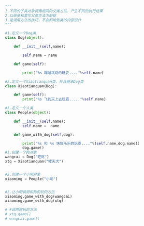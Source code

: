 
<BlogInfo id="942" title="11.多态案例" author="白日梦想猿" pv=0 read_times=0 pre_cost_time="0分38秒" category="面向对象的特性" tag_list="['面向对象的特性']" create_time="2020.02.27 11:48:08" update_time="2020.02.27 12:59:06" />

```python
"""
1.不同的子类对象调用相同的父类方法，产生不同的执行结果
2.以继承和重写父类方法为前提
3.是调用方法的技巧，不会影响到类的内部设计
"""

#1.定义一个Dog类
class Dog(object):

    def __init__(self,name):

        self.name = name

    def game(self):

        print("%s 蹦蹦跳跳的玩耍...."%self.name)

#2.定义一个Xiaotianquan类，并且继承Dog类
class Xiaotianquan(Dog):

    def game(self):
        print("%s 飞到天上去玩耍....."%self.name)

#3.定义一个人类
class People(object):

    def __init__(self,name):
        self.name =  name

    def game_with_dog(self,dog):

        print("%s 和 %s 快快乐乐的玩耍...."%(self.name,dog.name))
        dog.game()
#1.创建一个狗对象
wangcai = Dog("旺财")
xtq = Xiaotianquan("哮天犬")


#2.创建一个小明对象
xiaoming = People("小明")


#3.让小明调用和狗的玩的方法
xiaoming.game_with_dog(wangcai)
xiaoming.game_with_dog(xtq)

# #调用狗玩的方法
# xtq.game()
# wangcai.game()



```
